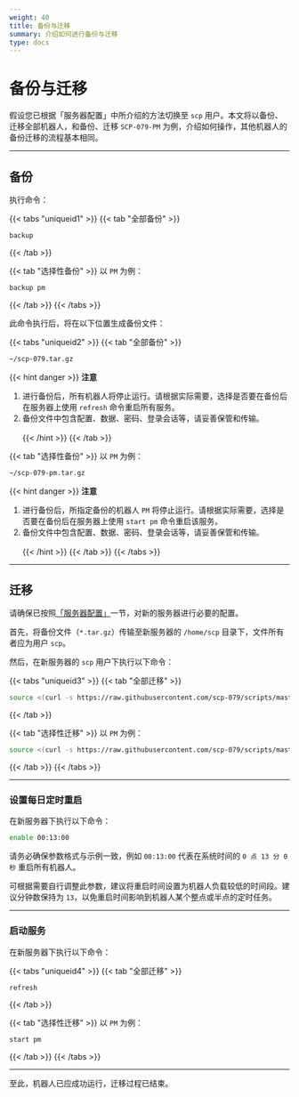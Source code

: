 ```yaml
---
weight: 40
title: 备份与迁移
summary: 介绍如何进行备份与迁移
type: docs
---
```


# 备份与迁移

假设您已根据「服务器配置」中所介绍的方法切换至 `scp` 用户。本文将以备份、迁移全部机器人，和备份、迁移 `SCP-079-PM` 为例，介绍如何操作，其他机器人的备份迁移的流程基本相同。

---

## 备份

执行命令：

{{< tabs "uniqueid1" >}}
{{< tab "全部备份" >}}
```bash
backup
```
{{< /tab >}}

{{< tab "选择性备份" >}}
以 `PM` 为例：

```bash
backup pm
```
{{< /tab >}}
{{< /tabs >}}

此命令执行后，将在以下位置生成备份文件：

{{< tabs "uniqueid2" >}}
{{< tab "全部备份" >}}
```bash
~/scp-079.tar.gz
```

{{< hint danger >}}
**注意**  

1. 进行备份后，所有机器人将停止运行。请根据实际需要，选择是否要在备份后在服务器上使用 `refresh` 命令重启所有服务。
2. 备份文件中包含配置、数据、密码、登录会话等，请妥善保管和传输。
<br /><br />
{{< /hint >}}
{{< /tab >}}

{{< tab "选择性备份" >}}
以 `PM` 为例：

```bash
~/scp-079-pm.tar.gz
```

{{< hint danger >}}
**注意**  

1. 进行备份后，所指定备份的机器人 `PM` 将停止运行。请根据实际需要，选择是否要在备份后在服务器上使用 `start pm` 命令重启该服务。
2. 备份文件中包含配置、数据、密码、登录会话等，请妥善保管和传输。
<br /><br />
{{< /hint >}}
{{< /tab >}}
{{< /tabs >}}

---

## 迁移

请确保已按照[「服务器配置」](/general/server/)一节，对新的服务器进行必要的配置。

首先，将备份文件（`*.tar.gz`）传输至新服务器的 `/home/scp` 目录下，文件所有者应为用户 `scp`。

然后，在新服务器的 `scp` 用户下执行以下命令：

{{< tabs "uniqueid3" >}}
{{< tab "全部迁移" >}}
```bash
source <(curl -s https://raw.githubusercontent.com/scp-079/scripts/master/restore.sh)
```
{{< /tab >}}

{{< tab "选择性迁移" >}}
以 `PM` 为例：

```bash
source <(curl -s https://raw.githubusercontent.com/scp-079/scripts/master/restore.sh) pm
```
{{< /tab >}}
{{< /tabs >}}

---

### 设置每日定时重启

在新服务器下执行以下命令：

```bash
enable 00:13:00
```

请务必确保参数格式与示例一致，例如 `00:13:00` 代表在系统时间的 `0 点 13 分 0 秒` 重启所有机器人。

可根据需要自行调整此参数，建议将重启时间设置为机器人负载较低的时间段。建议分钟数保持为 `13`，以免重启时间影响到机器人某个整点或半点的定时任务。

---

### 启动服务

在新服务器下执行以下命令：

{{< tabs "uniqueid4" >}}
{{< tab "全部迁移" >}}
```bash
refresh
```
{{< /tab >}}

{{< tab "选择性迁移" >}}
以 `PM` 为例：

```bash
start pm
```
{{< /tab >}}
{{< /tabs >}}

---

至此，机器人已应成功运行，迁移过程已结束。
